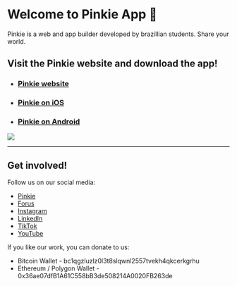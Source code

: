 # Welcome to Pinkie App 👋

Pinkie is a web and app builder developed by brazillian students. Share your world.

## Visit the Pinkie website and download the app!

- ### [Pinkie website](https://pinkie.app/)
- ### [Pinkie on iOS](https://apps.apple.com/us/app/pinkie-app/id1613210612)
- ### [Pinkie on Android](https://play.google.com/store/apps/details?id=app.pinkie)

<a href="https://pinkie.app" target="_blank"><img src="https://pinkie.app/images/website-preview-en.jpg" target="_blank"></a>

---

## Get involved!

Follow us on our social media:
- [Pinkie](https://pinkie.app/pinkie)
- [Forus](https://forus.app/pinkie)
- [Instagram](http://instagram.com/pinkie.app)
- [LinkedIn](https://www.linkedin.com/company/pinkieapp/)
- [TikTok](http://tiktok.com/@pinkie.app)
- [YouTube](http://youtube.com/@pinkieapp)

If you like our work, you can donate to us:
- Bitcoin Wallet - bc1qgzluzlz0l3t8slqwnl2557tvekh4qkcerkgrhu
- Ethereum / Polygon Wallet - 0x36ae07dfB1A61C558bB3de508214A0020FB263de
